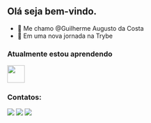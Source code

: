## Olá seja bem-vindo.

- 👋 Me chamo @Guilherme Augusto da Costa
- 🚀 Em uma nova jornada na Trybe

### Atualmente estou aprendendo 

 <img src="https://cdn.jsdelivr.net/gh/devicons/devicon/icons/html5/html5-plain-wordmark.svg" width="40" height="40"/> 




### Contatos:


<div>
<a href="https://www.instagram.com/guilherme_a_costa/?hl=pt-br" target="_blank"><img src="https://img.shields.io/badge/-Instagram-%23E4405F?style=for-the-badge&logo=instagram&logoColor=white" target="_blank"></a> <a href = "mailto:guilherme.i9com.net@gmail.com"><img src="https://img.shields.io/badge/Gmail-D14836?style=for-the-badge&logo=gmail&logoColor=white" target="_blank"></a> <a href="https://www.linkedin.com/in/guilherme-augusto-da-costa-34253278/" target="_blank"><img src="https://img.shields.io/badge/-LinkedIn-%230077B5?style=for-the-badge&logo=linkedin&logoColor=white" target="_blank"></a>   
        
</div>
